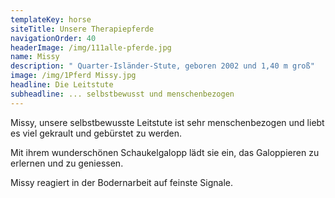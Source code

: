 ```yaml
---
templateKey: horse
siteTitle: Unsere Therapiepferde
navigationOrder: 40
headerImage: /img/111alle-pferde.jpg
name: Missy
description: " Quarter-Isländer-Stute, geboren 2002 und 1,40 m groß"
image: /img/1Pferd Missy.jpg
headline: Die Leitstute
subheadline: ... selbstbewusst und menschenbezogen
---
```

Missy, unsere selbstbewusste Leitstute ist sehr menschenbezogen und liebt es viel gekrault und gebürstet zu werden.

 Mit ihrem wunderschönen Schaukelgalopp lädt sie ein, das Galoppieren zu erlernen und zu geniessen.

Missy reagiert in der Bodernarbeit auf feinste Signale.

